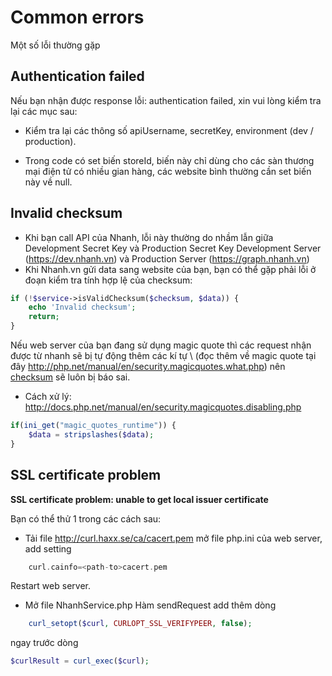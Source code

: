 # Common errors

Một số lỗi thường gặp

## Authentication failed

Nếu bạn nhận được response lỗi: authentication failed, xin vui lòng kiểm tra lại các mục sau:

- Kiểm tra lại các thông số apiUsername, secretKey, environment (dev / production).

- Trong code có set biến storeId, biến này chỉ dùng cho các sàn thương mại điện tử có nhiều gian hàng, các website bình thường cần set biến này về null.

## Invalid checksum

- Khi bạn call API của Nhanh, lỗi này thường do nhầm lẫn giữa 
      Development Secret Key và Production Secret Key
      Development Server (https://dev.nhanh.vn) và Production Server (https://graph.nhanh.vn)
- Khi Nhanh.vn gửi data sang website của bạn, bạn có thể gặp phải lỗi ở đoạn kiểm tra tính hợp lệ của checksum:
```php
if (!$service->isValidChecksum($checksum, $data)) {
	echo 'Invalid checksum';
	return;
}
```
Nếu web server của bạn đang sử dụng magic quote thì các request nhận được từ nhanh sẽ bị tự động thêm các kí tự \\ (đọc thêm về magic quote tại đây http://php.net/manual/en/security.magicquotes.what.php) nên [checksum](api.md#create-checksum) sẽ luôn bị báo  sai. 

- Cách xử lý: http://docs.php.net/manual/en/security.magicquotes.disabling.php 
```php
if(ini_get("magic_quotes_runtime")) {
    $data = stripslashes($data);
}
```

## SSL certificate problem

**SSL certificate problem: unable to get local issuer certificate**

Bạn có thể thử 1 trong các cách sau:
- Tải file http://curl.haxx.se/ca/cacert.pem mở file php.ini của web server, add setting
```php
    curl.cainfo=<path-to>cacert.pem
```
Restart web server.

- Mở file NhanhService.php
Hàm sendRequest add thêm dòng 
```php
    curl_setopt($curl, CURLOPT_SSL_VERIFYPEER, false); 
```
ngay trước dòng 
```php
$curlResult = curl_exec($curl);
```








